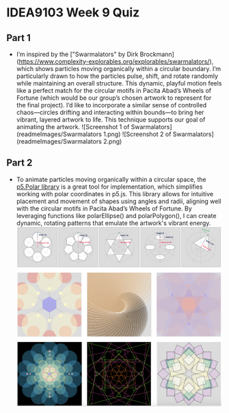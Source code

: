 # IDEA9103 Week 9 Quiz

## Part 1
- I’m inspired by the ["Swarmalators" by Dirk Brockmann] (https://www.complexity-explorables.org/explorables/swarmalators/), which shows particles moving organically within a circular boundary. I’m particularly drawn to how the particles pulse, shift, and rotate randomly while maintaining an overall structure. This dynamic, playful motion feels like a perfect match for the circular motifs in Pacita Abad’s Wheels of Fortune (which would be our group’s chosen artwork to represent for the final project). I’d like to incorporate a similar sense of controlled chaos—circles drifting and interacting within bounds—to bring her vibrant, layered artwork to life. This technique supports our goal of animating the artwork. 
![Screenshot 1 of Swarmalators](readmeImages/Swarmalators 1.png)
![Screenshot 2 of Swarmalators](readmeImages/Swarmalators 2.png)

## Part 2
- To animate particles moving organically within a circular space, the [p5.Polar library](https://github.com/liz-peng/p5.Polar) is a great tool for implementation, which simplifies working with polar coordinates in p5.js. This library allows for intuitive placement and movement of shapes using angles and radii, aligning well with the circular motifs in Pacita Abad’s Wheels of Fortune. By leveraging functions like polarEllipse() and polarPolygon(), I can create dynamic, rotating patterns that emulate the artwork's vibrant energy. 
![Screenshot of p5.Polar](readmeImages/p5.Polar.png)
